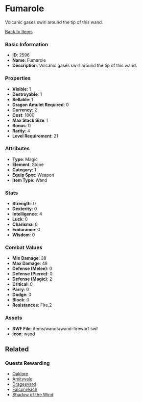 # Fumarole

Volcanic gases swirl around the tip of this wand.

[Back to Items](../items.md)

### Basic Information

- **ID**: 2596
- **Name**: Fumarole
- **Description**: Volcanic gases swirl around the tip of this wand.

### Properties

- **Visible**: 1
- **Destroyable**: 1
- **Sellable**: 1
- **Dragon Amulet Required**: 0
- **Currency**: 2
- **Cost**: 1000
- **Max Stack Size**: 1
- **Bonus**: 0
- **Rarity**: 4
- **Level Requirement**: 21

### Attributes

- **Type**: Magic
- **Element**: Stone
- **Category**: 1
- **Equip Spot**: Weapon
- **Item Type**: Wand

### Stats

- **Strength**: 0
- **Dexterity**: 0
- **Intelligence**: 4
- **Luck**: 0
- **Charisma**: 0
- **Endurance**: 0
- **Wisdom**: 0

### Combat Values

- **Min Damage**: 38
- **Max Damage**: 48
- **Defense (Melee)**: 0
- **Defense (Pierce)**: 0
- **Defense (Magic)**: 2
- **Critical**: 0
- **Parry**: 0
- **Dodge**: 0
- **Block**: 0
- **Resistances**: Fire,2

### Assets

- **SWF File**: items/wands/wand-firewar1.swf
- **Icon**: wand

## Related

### Quests Rewarding

- [Oaklore](../quests/453-oaklore.md)
- [Amityvale](../quests/454-amityvale.md)
- [Dragesvard](../quests/457-dragesvard.md)
- [Falconreach](../quests/459-falconreach.md)
- [Shadow of the Wind](../quests/460-shadow-of-the-wind.md)

